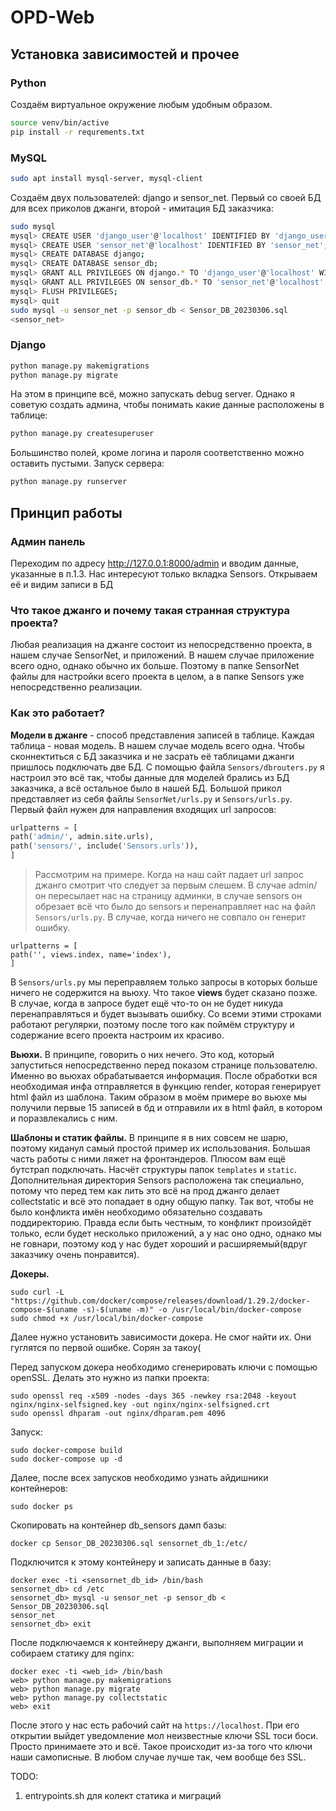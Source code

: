 # OPD-Web

##  Установка зависимостей и прочее
### Python

Создаём виртуальное окружение любым удобным образом.
```bash
source venv/bin/active
pip install -r requrements.txt
```

### MySQL

```bash
sudo apt install mysql-server, mysql-client
```
Создаём двух пользователей: django и sensor_net. Первый со своей БД для всех приколов джанги,
второй - имитация БД заказчика:

```bash
sudo mysql
mysql> CREATE USER 'django_user'@'localhost' IDENTIFIED BY 'django_user';
mysql> CREATE USER 'sensor_net'@'localhost' IDENTIFIED BY 'sensor_net';
mysql> CREATE DATABASE django;
mysql> CREATE DATABASE sensor_db;
mysql> GRANT ALL PRIVILEGES ON django.* TO 'django_user'@'localhost' WITH GRANT OPTION;
mysql> GRANT ALL PRIVILEGES ON sensor_db.* TO 'sensor_net'@'localhost' WITH GRANT OPTION;
mysql> FLUSH PRIVILEGES;
mysql> quit
sudo mysql -u sensor_net -p sensor_db < Sensor_DB_20230306.sql
<sensor_net>
```
### Django

```bash
python manage.py makemigrations
python manage.py migrate
```
На этом в принципе всё, можно запускать debug server. Однако я советую создать админа,
чтобы понимать какие данные расположены в таблице:
```bash
python manage.py createsuperuser
```
Большинство полей, кроме логина и пароля соответственно можно оставить пустыми.
Запуск сервера:
```bash
python manage.py runserver
```

## Принцип работы
### Админ панель

Переходим по адресу http://127.0.0.1:8000/admin и вводим данные, указанные в п.1.3.
Нас интересуют только вкладка Sensors. Открываем её и видим записи в БД

### Что такое джанго и почему такая странная структура проекта?

Любая реализация на джанге состоит из непосредственно проекта, в нашем случае SensorNet,
и приложений. В нашем случае приложение всего одно, однако обычно их больше. Поэтому в
папке SensorNet файлы для настройки всего проекта в целом, а в папке Sensors уже непосредственно
реализации. 

### Как это работает?

**Модели в джанге** - способ представления записей в таблице. Каждая таблица - новая модель. В
нашем случае модель всего одна.
Чтобы сконнектиться с БД заказчика и не засрать её таблицами джанги пришлось подключать две БД.
С помощью файла ``Sensors/dbrouters.py`` я настроил это всё так, чтобы данные для моделей брались из БД
заказчика, а всё остальное было в нашей БД. 
Большой прикол представляет из себя файлы ``SensorNet/urls.py`` и ``Sensors/urls.py``.
Первый файл нужен для направления входящих url запросов:
```python
urlpatterns = [
path('admin/', admin.site.urls),
path('sensors/', include('Sensors.urls')),
]
```

> Рассмотрим на примере. Когда на наш сайт падает url запрос джанго смотрит что следует за первым слешем.
В случае admin/ он пересылает нас на страницу админки, в случае sensors он обрезает всё что было до sensors
и перенаправляет нас на файл ``Sensors/urls.py``. В случае, когда ничего не совпало он генерит ошибку.
```pytohn
urlpatterns = [
path('', views.index, name='index'),
]
```
В ``Sensors/urls.py``  мы переправляем только запросы в которых больше ничего не содержится на вьюху. Что такое **views** 
будет сказано позже. В случае, когда в запросе будет ещё что-то он не будет никуда перенаправляться и будет вызывать
ошибку. Со всеми этими строками работают регулярки, поэтому после того как поймём структуру и содержание всего проекта
настроим их красиво.

**Вьюхи.** В принципе, говорить о них нечего. Это код, который запуститься непосредственно перед показом странице пользователю.
Именно во вьюхах обрабатывается информация. После обработки вся необходимая инфа отправляется в функцию render, которая
генерирует html файл из шаблона. Таким образом в моём примере во вьюхе мы получили первые 15 записей в бд и отправили их
в html файл, в котором и поразвлекались с ним.

**Шаблоны и статик файлы.** В принципе я в них совсем не шарю, поэтому киданул самый простой пример их использования.
Большая часть работы с ними ляжет на фронтэндеров. Плюсом вам ещё бутстрап подключать. Насчёт структуры папок ``templates`` и
``static``. Дополнительная директория Sensors расположена так специально, потому что перед тем как лить это всё на прод
джанго делает collectstatic и всё это попадает в одну общую папку. Так вот, чтобы не было конфликта имён необходимо
обязательно создавать поддиректорию. Правда если быть честным, то конфликт произойдёт только, если будет несколько 
приложений, а у нас оно одно, однако мы не говнари, поэтому код у нас будет хороший и расширяемый(вдруг заказчику очень понравится).

**Докеры.**

```
sudo curl -L "https://github.com/docker/compose/releases/download/1.29.2/docker-compose-$(uname -s)-$(uname -m)" -o /usr/local/bin/docker-compose
sudo chmod +x /usr/local/bin/docker-compose
```

Далее нужно установить зависимости докера. Не смог найти их.
Они гуглятся по первой ошибке. Сорян за такоу(

Перед запуском докера необходимо сгенерировать ключи с помощью openSSL. Делать это нужно из папки проекта:
```
sudo openssl req -x509 -nodes -days 365 -newkey rsa:2048 -keyout nginx/nginx-selfsigned.key -out nginx/nginx-selfsigned.crt
sudo openssl dhparam -out nginx/dhparam.pem 4096
```
Запуск:

```
sudo docker-compose build
sudo docker-compose up -d
```
Далее, после всех запусков необходимо узнать айдишники контейнеров:
```
sudo docker ps
```

Скопировать на контейнер db_sensors дамп базы:
```
docker cp Sensor_DB_20230306.sql sensornet_db_1:/etc/
```

Подключится к этому контейнеру и записать данные в базу:
```
docker exec -ti <sensornet_db_id> /bin/bash
sensornet_db> cd /etc
sensornet_db> mysql -u sensor_net -p sensor_db < Sensor_DB_20230306.sql
sensor_net      
sensornet_db> exit
```

После подключаемся к контейнеру джанги, выполняем миграции и собираем статику для nginx:
```
docker exec -ti <web_id> /bin/bash
web> python manage.py makemigrations
web> python manage.py migrate
web> python manage.py collectstatic
web> exit
```

После этого у нас есть рабочий сайт на ``https://localhost``. При его открытии выйдет уведомление мол
неизвестные ключи SSL тоси боси. Просто принимаете это и всё. Такое происходит из-за того что ключи
наши самописные. В любом случае лучше так, чем вообще без SSL.

TODO:
1. entrypoints.sh для колект статика и миграций


